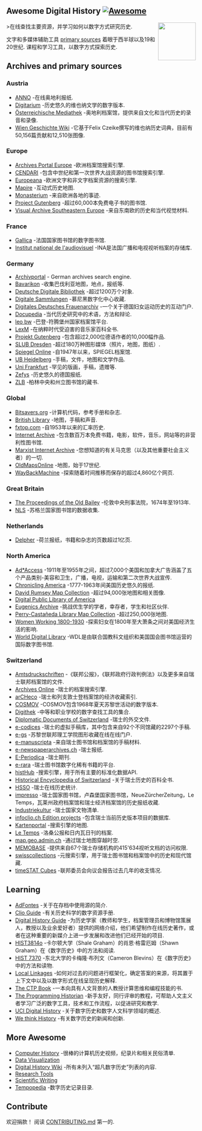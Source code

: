 <div class="github-widget" data-repo="maehr/awesome-digital-history"></div>

## Awesome Digital History [![Awesome](https://awesome.re/badge.svg)](https://awesome.re)

[<img src="https://raw.githubusercontent.com/maehr/awesome-digital-history/master/android-chrome-512x512.png" align="right" width="100">](https://maehr.github.io/awesome-digital-history/)

&gt;在线查找主要资源，并学习如何以数字方式研究历史.

文字和多媒体辅助工具 [primary sources](https://en.wikipedia.org/wiki/Primary_source) 着眼于西半球以及19和20世纪. 课程和学习工具，以数字方式探索历史.



## Archives and primary sources

### Austria

- [ANNO](https://anno.onb.ac.at/) -在线奥地利报纸.
- [Digitarium](https://digitarium-app.acdh-dev.oeaw.ac.at/) -历史悠久的维也纳文学的数字版本.
- [Österreichische Mediathek](https://www.mediathek.at/) -奥地利档案馆，提供来自文化和当代历史的录音和录像.
- [Wien Geschichte Wiki](https://www.geschichtewiki.wien.gv.at/Wien_Geschichte_Wiki) -它基于Felix Czeike撰写的维也纳历史词典，目前有50,156篇贡献和12,510张图像.

### Europe

- [Archives Portal Europe](https://www.archivesportaleurope.net/) -欧洲档案馆搜索引擎.
- [CENDARI](https://archives.cendari.dariah.eu/) -包含中世纪和第一次世界大战资源的图书馆搜索引擎.
- [Europeana](https://www.europeana.eu/) -欧洲文字和非文字档案资源的搜索引擎.
- [Mapire](https://mapire.eu/) -互动式历史地图.
- [Monasterium](https://www.monasterium.net/mom/home) -来自欧洲各地的事迹.
- [Project Gutenberg](https://www.gutenberg.org/) -超过60,000本免费电子书的图书馆.
- [Visual Archive Southeastern Europe](http://gams.uni-graz.at/context:vase) -来自东南欧的历史和当代视觉材料.

### France

- [Gallica](https://gallica.bnf.fr/) -法国国家图书馆的数字图书馆.
- [Institut national de l'audiovisuel](https://www.ina.fr/) -INA是法国广播和电视视听档案的存储库.

### Germany

- [Archivportal](https://www.archivportal-d.de/) - German archives search engine.
- [Bavarikon](https://www.bavarikon.de/) -收集巴伐利亚地图，地点，报纸等.
- [Deutsche Digitale Bibliothek](https://www.deutsche-digitale-bibliothek.de/) -超过1200万个对象.
- [Digitale Sammlungen](https://www.digitale-sammlungen.de/) -慕尼黑数字化中心收藏.
- [Digitales Deutsches Frauenarchiv](https://www.digitales-deutsches-frauenarchiv.de/) -一个关于德国妇女运动历史的互动门户.
- [Docupedia](https://docupedia.de/) -当代历史研究中的术语，方法和辩论.
- [leo bw](https://www.leo-bw.de/) -巴登-符腾堡州国家档案馆平台.
- [LexM](https://www.lexm.uni-hamburg.de/content/index.xml) -在纳粹时代受迫害的音乐家百科全书.
- [Projekt Gutenberg](https://www.projekt-gutenberg.org/) -包含超过2,000位德语作者的10,000幅作品.
- [SLUB Dresden](https://digital.slub-dresden.de/kollektionen/) -超过180万种图形媒体（照片，地图，图纸）.
- [Spiegel Online](https://www.spiegel.de/dienste/besser-surfen-auf-spiegel-online-suchen-im-archiv-a-676489.html) -自1947年以来，SPIEGEL档案馆.
- [UB Heidelberg](https://www.ub.uni-heidelberg.de/helios/digi/digilit.html) -手稿，文件，地图和文学作品.
- [Uni Frankfurt](http://sammlungen.ub.uni-frankfurt.de/) -罕见的版画，手稿，遗赠等.
- [Zefys](http://zefys.staatsbibliothek-berlin.de/) -历史悠久的德国报纸.
- [ZLB](https://digital.zlb.de/) -柏林中央和州立图书馆的藏书.

### Global

- [Bitsavers.org](http://bitsavers.trailing-edge.com/) -计算机代码，参考手册和杂志.
- [British Library](https://www.bl.uk/catalogues-and-collections/digital-collections) -地图，手稿和声音.
- [fxtop.com](https://fxtop.com/) -自1953年以来的汇率历史.
- [Internet Archive](https://archive.org/) -包含数百万本免费书籍，电影，软件，音乐，网站等的非营利性图书馆.
- [Marxist Internet Archive](https://www.marxists.org/) -您想知道的有关马克思（以及其他重要社会主义者）的一切.
- [OldMapsOnline](https://www.oldmapsonline.org/) -地图，始于17世纪.
- [WayBackMachine](https://archive.org/web/) -探索随着时间推移而保存的超过4,860亿个网页.

### Great Britain

- [The Proceedings of the Old Bailey](https://www.oldbaileyonline.org/) -伦敦中央刑事法院，1674年至1913年.
- [NLS](https://data.nls.uk/data/) -苏格兰国家图书馆的数据收集.

### Netherlands

- [Delpher](https://www.delpher.nl/) -荷兰报纸，书籍和杂志的页数超过1亿页.

### North America

- [Ad\*Access](https://repository.duke.edu/dc/adaccess) -1911年至1955年之间，超过7,000个美国和加拿大广告涵盖了五个产品类别-美容和卫生，广播，电视，运输和第二次世界大战宣传.
- [Chronicling America](https://chroniclingamerica.loc.gov/) -1777-1963年间美国历史悠久的报纸.
- [David Rumsey Map Collection](https://www.davidrumsey.com/) -超过94,000张地图和相关图像.
- [Digital Public Library of America](https://dp.la/)
- [Eugenics Archive](https://eugenicsarchive.ca/) -挑战优生学的学者，幸存者，学生和社区伙伴.
- [Perry-Castañeda Library Map Collection](https://legacy.lib.utexas.edu/maps/) -超过250,000张地图.
- [Women Working 1800-1930](https://library.harvard.edu/collections/women-working-1800-1930) -探索妇女在1800年至大萧条之间对美国经济生活的影响.
- [World Digital Library](https://www.wdl.org/) -WDL是由联合国教科文组织和美国国会图书馆运营的国际数字图书馆.

### Switzerland

- [Amtsdruckschriften](https://www.amtsdruckschriften.bar.admin.ch/) -《联邦公报》，《联邦政府行政判例法》以及更多来自瑞士联邦档案馆的文件.
- [Archives Online](https://www.archives-online.org/) -瑞士的档案搜索引擎.
- [arCHeco](https://www.archeco.info/) -瑞士和列支敦士登档案馆的经济收藏索引.
- [COSMOV](http://www.cosmov.uzh.ch/) -COSMOV包含1968年夏天苏黎世活动的数字版本.
- [Digithek](https://www.digithek.ch/de/) -中等和职业学校的数字查找工具的集合.
- [Diplomatic Documents of Switzerland](https://www.dodis.ch/) -瑞士的外交文件.
- [e-codices](http://e-codices.ch/) -瑞士的虚拟手稿库，其中包含来自92个不同馆藏的2297个手稿.
- [e-gs](https://www.e-gs.ethz.ch/) -苏黎世联邦理工学院图形收藏在线在线门户.
- [e-manuscripta](https://www.e-manuscripta.ch/) -来自瑞士图书馆和档案馆的手稿材料.
- [e-newspaperarchives.ch](https://www.e-newspaperarchives.ch/) -瑞士报纸.
- [E-Periodica](https://www.e-periodica.ch/) -瑞士期刊.
- [e-rara](https://www.e-rara.ch/) -瑞士图书馆数字化稀有书籍的平台.
- [histHub](https://histhub.ch/) -搜索引擎，用于所有主要的标准化数据API.
- [Historical Encyclopedia of Switzerland](https://hls-dhs-dss.ch/) -关于瑞士历史的百科全书.
- [HSSO](https://hsso.ch/) -瑞士在线历史统计.
- [impresso](https://impresso-project.ch/) -瑞士国家图书馆，卢森堡国家图书馆，NeueZürcherZeitung，Le Temps，瓦莱州政府档案馆和瑞士经济档案馆的历史报纸收藏.
- [Industriekultur](https://industriekultur.ch/) -瑞士国家文物清单.
- [infoclio.ch Edition projects](http://www.infoclio.ch/en/edition-projects) -包含瑞士当前历史版本项目的数据库.
- [Kartenportal](http://www.kartenportal.ch/) -搜索引擎的地图.
- [Le Temps](https://www.letempsarchives.ch/) -洛桑公报和日内瓦日刊的档案.
- [map.geo.admin.ch](https://map.geo.admin.ch/) -通过瑞士地图穿越时空.
- [MEMOBASE](http://www.memobase.ch/) -提供来自67个瑞士存储机构的415&#39;634视听文档的访问权限.
- [swisscollections](https://swisscollections.ch/) -元搜索引擎，用于瑞士图书馆和档案馆中的历史和现代馆藏.
- [timeSTAT Cubes](http://www.sfa-laboratory.ch/sr/cubestest/index.php) -联邦委员会向议会报告过去几年的收支情况.

## Learning

- [AdFontes](https://www.adfontes.uzh.ch/) -关于在存档中使用源的简介.
- [Clio Guide](https://guides.clio-online.de/) -有关历史科学的数字资源手册.
- [Digital History Guide](http://chnm.gmu.edu/digitalhistory/) -为历史学家（教师和学生，档案管理员和博物馆策展人，教授以及业余爱好者）提供的网络介绍，他们希望制作在线历史著作，或者在这种重要的新媒介上进一步发展和改进他们已经开始的项目.
- [HIST3814o](http://workbook.craftingdigitalhistory.ca/) -卡尔顿大学（Shale Graham）的肖恩·格雷厄姆（Shawn Graham）在《数字历史》中的方法和阅读.
- [HIST 7370](https://cblevins.github.io/f19-dig-hist/) -东北大学的卡梅隆·布列文（Cameron Blevins）在《数字历史》中的方法和读物.
- [Local Linkages](https://locallinkages.org/) -如何对过去的问题进行框架化，确定答案的来源，将其置于上下文中以及以数字形式在线呈现历史解释.
- [The CTP Book](https://comp-think.github.io/) -一本向具有人文背景的人教授计算思维和编程技能的书.
- [The Programming Historian](https://programminghistorian.org/) -新手友好，同行评审的教程，可帮助人文主义者学习广泛的数字工具，技术和工作流程，以促进研究和教学.
- [UCI Digital History](https://guides.lib.uci.edu/history/history_dh) -关于数字历史和数字人文科学领域的概述.
- [We think History](https://wethink.hypotheses.org/) -有关数字历史的新闻和创新.

## More Awesome

- [Computer History](https://github.com/watson/awesome-computer-history) -很棒的计算机历史视频，纪录片和相关民俗清单.
- [Data Visualization](https://github.com/fasouto/awesome-dataviz#readme)
- [Digital History Wiki](https://github.com/maehr/awesome-digital-history/wiki) -所有未列入“超凡数字历史”列表的内容.
- [Research Tools](https://github.com/emptymalei/awesome-research#readme)
- [Scientific Writing](https://github.com/writing-resources/awesome-scientific-writing#readme)
- [Tempopedia](https://tempopedia.org/) -数字历史记录目录.

## Contribute

欢迎捐款！ 阅读 [CONTRIBUTING.md](https://github.com/maehr/awesome-digital-history/blob/master/CONTRIBUTING.md) 第一的.
